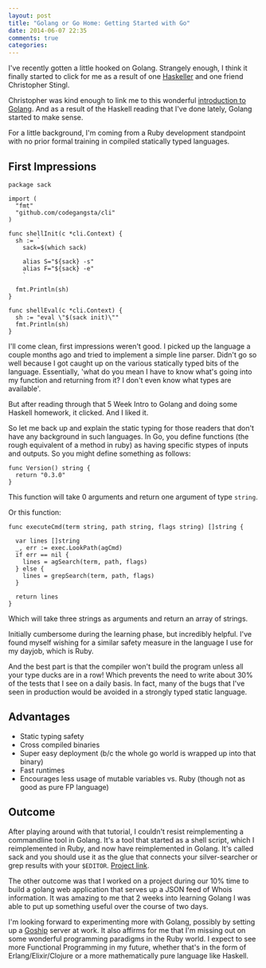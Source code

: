 ```yaml
---
layout: post
title: "Golang or Go Home: Getting Started with Go"
date: 2014-06-07 22:35
comments: true
categories: 
---
```


I've recently gotten a little hooked on Golang.  Strangely enough, I think it finally started to click for me as a result of one [Haskeller](https://twitter.com/bitemyapp) and one friend Christopher Stingl.

Christopher was kind enough to link me to this wonderful [introduction to Golang](viget.com/extend/diving-into-go-a-five-week-intro).  And as a result of the Haskell reading that I've done lately, Golang started to make sense.

For a little background, I'm coming from a Ruby development standpoint with no prior formal training in compiled statically typed languages.

## First Impressions

```
package sack

import (
  "fmt"
  "github.com/codegangsta/cli"
)

func shellInit(c *cli.Context) {
  sh := `
    sack=$(which sack)

    alias S="${sack} -s"
    alias F="${sack} -e"
    `

  fmt.Println(sh)
}

func shellEval(c *cli.Context) {
  sh := "eval \"$(sack init)\""
  fmt.Println(sh)
}
```

I'll come clean, first impressions weren't good.  I picked up the language a couple months ago and tried to implement a simple line parser.  Didn't go so well because I got caught up on the various statically typed bits of the language.  Essentially, 'what do you mean I have to know what's going into my function and returning from it? I don't even know what types are available'.

But after reading through that 5 Week Intro to Golang and doing some Haskell homework, it clicked.  And I liked it.

So let me back up and explain the static typing for those readers that don't have any background in such languages.  In Go, you define functions (the rough equivalent of a method in ruby) as having specific stypes of inputs and outputs.  So you might define something as follows:

```
func Version() string {
  return "0.3.0"
}
```

This function will take 0 arguments and return one argument of type `string`.

Or this function:

```
func executeCmd(term string, path string, flags string) []string {

  var lines []string
  _, err := exec.LookPath(agCmd)
  if err == nil {
    lines = agSearch(term, path, flags)
  } else {
    lines = grepSearch(term, path, flags)
  }

  return lines
}
```

Which will take three strings as arguments and return an array of strings.

Initially cumbersome during the learning phase, but incredibly helpful.  I've found myself wishing for a similar safety measure in the language I use for my dayjob, which is Ruby.

And the best part is that the compiler won't build the program unless all your type ducks are in a row!  Which prevents the need to write about 30% of the tests that I see on a daily basis.  In fact, many of the bugs that I've seen in production would be avoided in a strongly typed static language.

## Advantages

- Static typing safety
- Cross compiled binaries
- Super easy deployment (b/c the whole go world is wrapped up into that binary)
- Fast runtimes
- Encourages less usage of mutable variables vs. Ruby (though not as good as pure FP language)

## Outcome

After playing around with that tutorial, I couldn't resist reimplementing a commandline tool in Golang.  It's a tool that started as a shell script, which I reimplemented in Ruby, and now have reimplemented in Golang.  It's called sack and you should use it as the glue that connects your silver-searcher or grep results with your `$EDITOR`.  [Project link](https://github.com/zph/go-sack).

The other outcome was that I worked on a project during our 10% time to build a golang web application that serves up a JSON feed of Whois information.  It was amazing to me that 2 weeks into learning Golang I was able to put up something useful over the course of two days.

I'm looking forward to experimenting more with Golang, possibly by setting up a [Goship](https://github.com/gengo/goship) server at work. It also affirms for me that I'm missing out on some wonderful programming paradigms in the Ruby world.  I expect to see more Functional Programming in my future, whether that's in the form of Erlang/Elixir/Clojure or a more mathematically pure language like Haskell.



